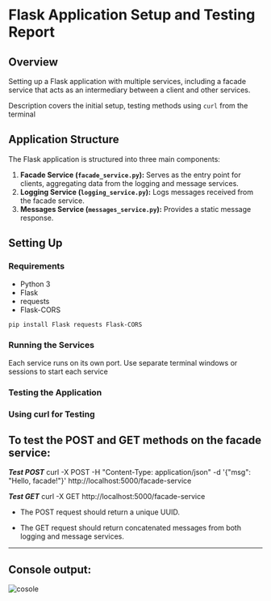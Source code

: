 
# Flask Application Setup and Testing Report

## Overview

Setting up a Flask application with multiple services, including a facade service that acts as an intermediary between a client and other services. 

Description covers the initial setup, testing methods using `curl` from the terminal

## Application Structure

The Flask application is structured into three main components:

1. **Facade Service (`facade_service.py`):** Serves as the entry point for clients, aggregating data from the logging and message services.
2. **Logging Service (`logging_service.py`):** Logs messages received from the facade service.
3. **Messages Service (`messages_service.py`):** Provides a static message response.

## Setting Up

### Requirements

- Python 3
- Flask
- requests
- Flask-CORS

```sh
pip install Flask requests Flask-CORS
```

### Running the Services
Each service runs on its own port. Use separate terminal windows or sessions to start each service


### Testing the Application

### Using curl for Testing
To test the POST and GET methods on the facade service:
---
*__Test POST__*
curl -X POST -H "Content-Type: application/json" -d '{"msg": "Hello, facade!"}' http://localhost:5000/facade-service

*__Test GET__*
curl -X GET http://localhost:5000/facade-service

- The POST request should return a unique UUID.

- The GET request should return concatenated messages from both logging and message services.


---

## Console output:

![cosole](APZ_labs/console_output.jpg)
